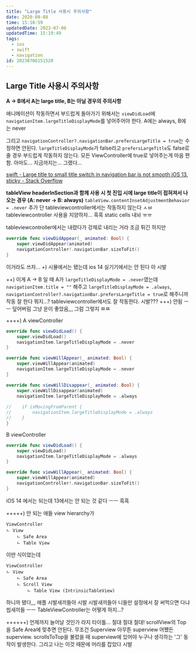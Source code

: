 ```yaml
---
title: "Large Title 사용시 주의사항"
date: 2020-09-08
time: 15:10:59
updatedDate: 2023-07-06
updatedTime: 15:19:49
tags:
  - ios
  - swift
  - navigation
id: 20230706151520
---
```


Large Title 사용시 주의사항
---
**A -> B에서 A는 large title, B는 아닐 경우의 주의사항**

애니메이션이 작동하면서 부드럽게 돌아가기 위해서는 `viewDidLoad`에 `navigationItem.largeTitleDisplayMode`를 넣어주어야 한다. A에는 always, B에는 never

그리고 `navigationController?.navigationBar.prefersLargeTitle = true`는 수정하면 안된다.
`largeTitleDisplayMode`가 false라고 `prefersLargeTitle`도 false로 줄 경우 부드럽게 작동하지 않는다.
모든 ViewController에 true로 넣어주는게 마음 편함. 아마도... 지금까지는... 그랬다...

[swift - Large title to small title switch in navigation bar is not smooth iOS 13, sticky - Stack Overflow](https://stackoverflow.com/questions/58300644/large-title-to-small-title-switch-in-navigation-bar-is-not-smooth-ios-13-sticky)


**tableView headerInSection과 함께 사용 시 첫 진입 시에 large title이 접혀져서 나오는 경우 (A: never -> B: always)**
`tableView.contentInsetAdjustmentBehavior = .never` 추가
단 tableviewcontroller에서는 작동하지 않는다 ㅅㅂ
tableviewcontroller 사용을 지양하자... 흑흑 static cells 내놔 ㅠㅠ

tableviewcontroller에서는 내렸다가 강제로 내리는 거라 조금 튀긴 하지만
```swift
override func viewDidAppear(_ animated: Bool) {
    super.viewDidAppear(animated)
    navigationController!.navigationBar.sizeToFit()
}
```
이거라도 쓰자...
+) 시뮬에서는 됐는데 ios 14 실기기에서는 안 된다 아 시발

++) 이게 A -> B 일 때 A가 `largeTitleDisplayMode = .never`였는데         `navigationItem.title = ""` 해주고 `largeTitleDisplayMode = .always`, `navigationController?.navigationBar.prefersLargeTitle = true`로 해주니까 작동 잘 한다 뭐지...? tableviewcontroller에서도 잘 작동한다. 시발???
+++) 안됨 ㅡㅡ 덮어버림 그냥 운이 좋았음,,, 그럼 그렇지 ㅉㅉ

++++)
A viewController
```swift
override func viewDidLoad() {
    super.viewDidLoad()
    navigationItem.largeTitleDisplayMode = .never
}

override func viewWillAppear(_ animated: Bool) {
    super.viewWillAppear(animated)
    navigationItem.largeTitleDisplayMode = .never
}

override func viewWillDisappear(_ animated: Bool) {
    super.viewWillDisappear(animated)
    navigationItem.largeTitleDisplayMode = .always
    
//    if isMovingFromParent {
//        navigationItem.largeTitleDisplayMode = .always
//    }
}
```

B viewController
```swift
override func viewDidLoad() {
    super.viewDidLoad()
    navigationItem.largeTitleDisplayMode = .always
}

override func viewWillAppear(_ animated: Bool) {
    super.viewWillAppear(animated)
    navigationController!.navigationBar.sizeToFit()
}
```
iOS 14 에서는 되는데 13에서는 안 되는 것 같다 ㅡㅡ 흑흑

+++++) 안 되는 애들 view hierarchy가
```
ViewController
ㄴ View
    ㄴ Safe Area
    ㄴ Table View
```
이딴 식이었는데
```
ViewController
ㄴ View
    ㄴ Safe Area
    ㄴ Scroll View
        ㄴ Table View (IntrinsicTableView)
```
하니까 됐다,,, 애플 시발새끼들아 시발 시발새끼들아 니들만 설정에서 잘 써먹으면 다냐 씹새끼들 ㅡㅡ
TableViewController는 어떻게 하지...?

++++++) 언제까지 늘어날 것인가 라지 타이틀...
절대 절대 절대! scrollView의 Top을 Safe Area에 맞추면 안된다. 무조건 Superview 아무튼 superview 어쨌든 superview.
scrollsToTop을 불렀을 때 superview에 있어야 누구나 생각하는 '그' 동작이 발생한다. 그리고 나는 이것 때문에 머리를 잡았다 시발